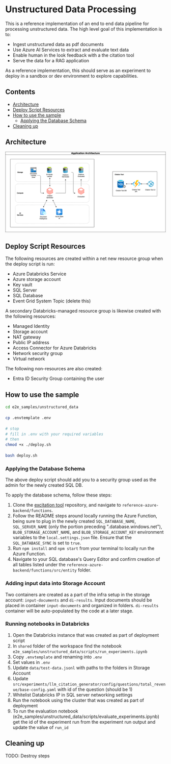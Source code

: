 # Unstructured Data Processing  <!-- omit in toc -->

This is a reference implementation of an end to end data pipeline for processing unstructured data. The high level goal of this implementation is to:

- Ingest unstructured data as pdf documents
- Use Azure AI Services to extract and evaluate text data
- Enable human in the look feedback with a the citation tool
- Serve the data for a RAG application

As a reference implementation, this should serve as an experiment to deploy in a sandbox or dev environment to explore capabilities.

## Contents <!-- omit in toc -->

- [Architecture](#architecture)
- [Deploy Script Resources](#deploy-script-resources)
- [How to use the sample](#how-to-use-the-sample)
  - [Applying the Database Schema](#applying-the-database-schema)
- [Cleaning up](#cleaning-up)

## Architecture

![Application Architecture](images/application_architecture.drawio.png)

## Deploy Script Resources

 The following resources are created within a net new resource group when the deploy script is run:

- Azure Databricks Service
- Azure storage account
- Key vault
- SQL Server
- SQL Database
- Event Grid System Topic (delete this)

A secondary Databricks-managed resource group is likewise created with the following resources:

- Managed Identity
- Storage account
- NAT gateway
- Public IP address
- Access Connector for Azure Databricks
- Network security group
- Virtual network

The following non-resources are also created:

- Entra ID Security Group containing the user

## How to use the sample

```bash
cd e2e_samples/unstructured_data

cp .envtemplate .env

# stop
# fill in .env with your required variables
# then
chmod +x ./deploy.sh

bash deploy.sh
```

### Applying the Database Schema

The above deploy script should add you to a security group used as the admin for the newly created SQL DB.

To apply the database schema, follow these steps:

1. Clone the [excitation tool](https://github.com/billba/excitation/tree/main) repository, and navigate to `reference-azure-backend/functions`.
2. Follow the README steps around locally running the Azure Function, being sure to plug in the newly created `SQL_DATABASE_NAME`, `SQL_SERVER_NAME` (only the portion preceding ".database.windows.net"), `BLOB_STORAGE_ACCOUNT_NAME`, and `BLOB_STORAGE_ACCOUNT_KEY` environment variables to the `local.settings.json` file. Ensure that the `SQL_DATABASE_SYNC` is set to `true`.
3. Run `npm install` and `npm start` from your terminal to locally run the Azure Function.
4. Navigate to your SQL database's Query Editor and confirm creation of all tables listed under the `reference-azure-backend/functions/src/entity` folder.

### Adding input data into Storage Account

Two containers are created as a part of the infra setup in the storage account: `input-documents` and `di-results`.
Input documents should be placed in container `input-documents` and organized in folders.
`di-results` container will be auto-populated by the code at a later stage.

### Running notebooks in Databricks

1. Open the Databricks instance that was created as part of deployment script
2. In `shared` folder of the workspace find the notebook `e2e_samples/unstructured_data/scripts/run_experiments.ipynb`
3. Copy `.envtemplate` and renaming into `.env`
4. Set values in `.env`
5. Update `data/test-data.jsonl` with paths to the folders in Storage Account
6. Update `src/experiments/llm_citation_generator/config/questions/total_revenue/base-config.yaml` with id of the question (should be 1)
7. Whitelist Databricks IP in SQL server networking settings
8. Run the notebook using the cluster that was created as part of deployment
9. To run the evaluation notebook (e2e_samples/unstructured_data/scripts/evaluate_experiments.ipynb) get the id of the experiment run from the experiment run output and update the value of `run_id`

## Cleaning up

TODO: Destroy steps
